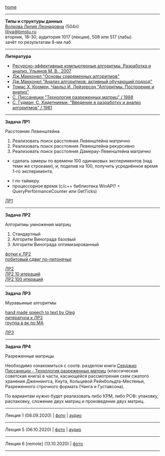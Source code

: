 [home](https://github.com/dKosarevsky/iu7/blob/master/2020_2021_3sem.md)
____________________________________
**Типы и структуры данных** \
[Волкова Лилия Леонидовна](https://www.hse.ru/org/persons/69165154) (504л) \
liliya@bmstu.ru \
вторник, 18-30, аудитория 1017 (лекции), 508 или 517 (лабы) \
зачёт по результатам 8-ми лаб
____________________________________
**Литература**

* [Ресурсно-эффективные компьютерные алгоритмы. Разработка и анализ, Ульянов М. В., 2007](https://drive.google.com/file/d/1GDkqsfJDjotvynJQqXr2NnCyt19Jt4bD/view?usp=drivesdk)
* [Дж.Макконел "Основы современных алгоритмов"](https://drive.google.com/file/d/1NXChAct0nCx3uMfQ-Em50TY-T4BWFm5n/view?usp=sharing)
* [Дж.Макконел "Анализ алгоритмов: активный обучающий подход"](http://www.technosphera.ru/files/book_pdf/0/book_8_3.pdf)
* [Томас Х. Кормен, Чарльз И. Лейзерсон "Алгоритмы. Построение и анализ"](https://t.me/progbook/15)
* [С. Писсанецки "Технология разреженных матриц" / 1988](https://drive.google.com/file/d/1QHG9FLWmIM8HSPiU4wcbin8qY6hqXwdQ/view?usp=sharing)
* [С. Гудман, С. Хидетниеми. "Введение в разработку и анализ алгоритмов" / 1981](https://drive.google.com/file/d/1WoM5m2Ls7nP6arYAfLMUZhKRhUvfUEm6/view?usp=sharing)
____________________________________

**Задача ЛР1**

Расстояние Левенштейна

1. Реализовать поиск расстояния Левенштейна матрично
2. Реализовать поиск расстояния Левенштейна рекурсивно
3. Реализовать поиск расстояния Дамерау-Левенштейна матрично

+ сделать замеры по времени 100 одинаковых экспериментов (над теми же строками), и, поделив на 100,
получить усреднённое время 1-го эксперимента.
- t по таймеру
- процессорное время (c/c++ библиотека WinAPI? + QueryPerformanceCounter или GetTicks)

[ЛР1](https://www.kaggle.com/dmisky/tads-lab-01)
____________________________________

**Задача ЛР2**

Алгоритмы умножения матриц

1. Стандартный
2. Алгоритм Винограда базовый
3. Алгоритм Винограда оптимизированный

 [фотки к ЛР2](https://drive.google.com/drive/folders/19F0r92UZy7WqeTX9bbIl64P4nGbfljqo?usp=sharing) \
 [побитовый сдвиг по-питонячьи](https://wiki.python.org/moin/BitwiseOperators)
 
 [ЛР2](https://www.kaggle.com/dmisky/tads-lab-02) \
 [ЛР2 10 итераций](labs_tads/lab-02-10_it.ipynb) \
 [ЛР2 100 итераций](labs_tads/lab-02-100_it.ipynb)
____________________________________

**Задача ЛР3**

Муравьиные алгоритмы

[hand made speech to text by Oleg](stt/dtas_lab_003.md) \
[литература к ЛР3](https://drive.google.com/folderview?id=1G3qexlRgV9Ap1EZy4xO3ZKXjTTXsd2sg) \
[группа в вк по МА](https://m.vk.com/ant_colony_optimization)

[ЛР3](labs_tads/tads-lab-03-ant.ipynb)
____________________________________

**Задача ЛР4**

Разреженные матрицы

Необходимо ознакомиться с соотв. разделом книги [Серджио Писсанецки - Технология разреженных матриц](https://drive.google.com/file/d/1QHG9FLWmIM8HSPiU4wcbin8qY6hqXwdQ/view?usp=sharing) (классическая советская книга) в части, касающейся рассмотрения схем сжатого хранения Дженнингса, Кнута, Кольцевой Рейнбольдта-Местеньи, Разреженного строчного формата (Чанга и Густавсона). 

По вариантам нужно будет реализовать либо КРМ, либо РСФ: упаковку, распаковку, сложение двух матриц и произведение двух матриц.
____________________________________

Лекция 1 (08.09.2020) | [фото](https://drive.google.com/drive/folders/1OYuu3KKNGjLVhArjl6piAMHTkfpSgHud?usp=sharing) | [аудио](https://drive.google.com/drive/folders/1vkE5v2c4qiqtBCoP984QhED_ukufxqBA?usp=sharing)
____________________________________

Лекция 5 (06.10.2020) | [фото](https://drive.google.com/drive/folders/15vdE5tZmOHO1ceIDNb3n7FrbdIyJqLUy?usp=sharing) | [аудио](https://drive.google.com/drive/folders/1NzuBE9upOsI-NyjGn-Vm5A55skni0Mp3?usp=sharing)
____________________________________

Лекция 6 [remote] (13.10.2020) | [фото](https://drive.google.com/folderview?id=1M0O1djLP-XU2WVQw1BYkN_M_7Ix3jrK4)
____________________________________

